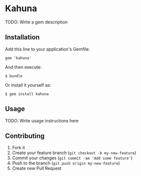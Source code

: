 # Kahuna

TODO: Write a gem description

## Installation

Add this line to your application's Gemfile:

    gem 'kahuna'

And then execute:

    $ bundle

Or install it yourself as:

    $ gem install kahuna

## Usage

TODO: Write usage instructions here

## Contributing

1. Fork it
2. Create your feature branch (`git checkout -b my-new-feature`)
3. Commit your changes (`git commit -am 'Add some feature'`)
4. Push to the branch (`git push origin my-new-feature`)
5. Create new Pull Request
